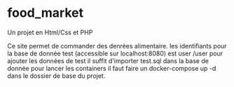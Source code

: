 # food_market
Un projet en Html/Css et PHP

Ce site permet de commander des denrées alimentaire.
les identifiants pour la base de donnée test (accessible sur localhost:8080) est user /user
pour ajouter les données de test il suffit d'importer test.sql dans la base de donnée
pour lancer les containers il faut faire un docker-compose up -d dans le dossier de base du projet.
